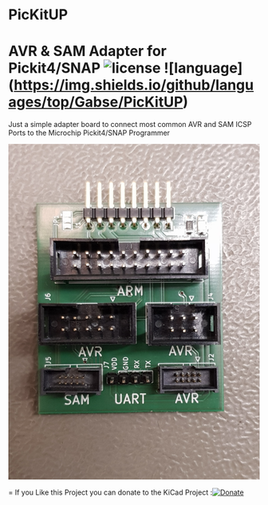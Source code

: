 # PicKitUP
AVR &amp; SAM Adapter for Pickit4/SNAP
![license](https://img.shields.io/github/license/Gabse/PicKitUP) ![language] (https://img.shields.io/github/languages/top/Gabse/PicKitUP)
=
Just a simple adapter board to connect most common AVR and SAM ICSP Ports to the Microchip Pickit4/SNAP Programmer

![Picture](Pictures/20201127_192556.jpg)

=
If you Like this Project you can donate to the KiCad Project :[![Donate](https://img.shields.io/badge/Support%20Kicad-Donate-green)](https://donate.cernandsocietyfoundation.cern/b/my-donation?cid=4&_cv=1)  
